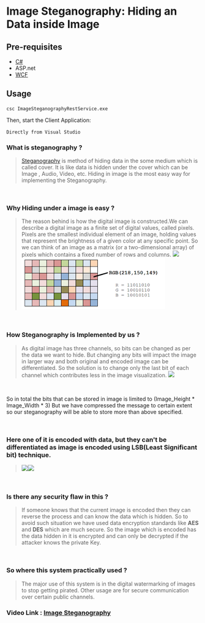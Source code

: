 
# Image Steganography: Hiding an Data inside Image

## Pre-requisites
* [C#](https://docs.microsoft.com/en-us/dotnet/csharp/)
* ASP.net
* [WCF](https://docs.microsoft.com/en-us/dotnet/framework/wcf/)
  
## Usage

```
csc ImageSteganographyRestService.exe
```

Then, start the Client Application:

```
Directly from Visual Studio
```


### What is steganography ?

> [Steganography](https://en.wikipedia.org/wiki/Steganography) is method of hiding data in the some medium which is called cover.
                It is like data is hidden under the cover which can be Image , Audio, Video, etc. Hiding in image is the most easy way for implementing the Steganography.

<br/>

### Why Hiding under a image is easy ?
>The reason behind is how the digital image is constructed.We can describe a digital image as a finite set of digital values, called pixels. Pixels are the smallest individual element of an image, holding values that represent the brightness of a given color at any specific point. So we can think of an image as a matrix (or a two-dimensional array) of pixels which contains a fixed number of rows and columns.
![](https://raw.githubusercontent.com/jayeshzinzuvadia/WebAPIProject_CE136_CE142_CE149/main/ImageSteganographyApplication/Content/Static/pixels.jpg)![](https://raw.githubusercontent.com/HarshitTarsariya/ImageSteganographyWCF/main/ImageSteganographyApplication/Content/Static/rgb.png)

<br/>

### How Steganography is Implemented by us ?
>As digital image has three channels, so bits can be changed as per the data we want to hide. But changing any bits will impact the image in larger way and both original and encoded image can be differentiated. So the solution is to change only the last bit of each channel which contributes less in the image visualization.
![](https://raw.githubusercontent.com/jayeshzinzuvadia/WebAPIProject_CE136_CE142_CE149/main/ImageSteganographyApplication/Content/Static/lastbit.png)

<br/>

So in total the bits that can be stored in image is limited to (Image_Height * Image_Width * 3) 
                But we have compressed the message to certain extent so our steganography will be able to store more than above specified.

<br/>

### Here one of it is encoded with data, but they can't be differentiated as image is encoded using LSB(Least Significant bit) technique.
>![](https://raw.githubusercontent.com/jayeshzinzuvadia/WebAPIProject_CE136_CE142_CE149/main/ImageSteganographyApplication/Content/Static/diff1.png)![](https://raw.githubusercontent.com/jayeshzinzuvadia/WebAPIProject_CE136_CE142_CE149/main/ImageSteganographyApplication/Content/Static/diff2.png)

<br/>

### Is there any security flaw in this ?
>If someone knows that the current image is encoded then they can reverse the process and can know the data which is hidden.
                So to avoid such situation we have used data encryption standards like <b>AES</b> and <b>DES</b> which are much secure. So the image which is encoded has the data hidden in it is encrypted and can only be decrypted if the attacker knows the private Key. 
    
<br/>

### So where this system practically used ?
>The major use of this system is in the digital watermarking of images to stop getting pirated. Other usage are for secure communication over certain public channels.

### Video Link : [Image Steganography](https://drive.google.com/file/d/1osJP77SuY2TFB1L3oLMR4vmm7WzE_p2H/view?usp=sharing)